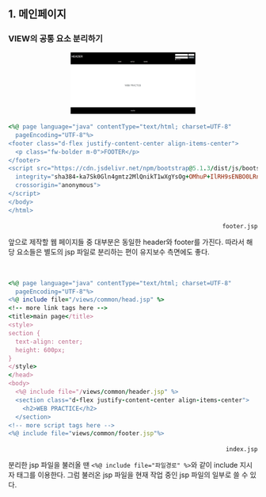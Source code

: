 ## 1. 메인페이지
### VIEW의 공통 요소 분리하기
<p align="center">
    <img src="./docs/img/main_page.png" alt="메인페이지" width="50%">
</p>

```ruby
<%@ page language="java" contentType="text/html; charset=UTF-8"
  pageEncoding="UTF-8"%>
<footer class="d-flex justify-content-center align-items-center">
  <p class="fw-bolder m-0">FOOTER</p>
</footer>
<script src="https://cdn.jsdelivr.net/npm/bootstrap@5.1.3/dist/js/bootstrap.bundle.min.js"
  integrity="sha384-ka7Sk0Gln4gmtz2MlQnikT1wXgYsOg+OMhuP+IlRH9sENBO0LRn5q+8nbTov4+1p"
  crossorigin="anonymous">
</script>
</body>
</html>
```
<p align="right"><code>footer.jsp</code></p>
<p>앞으로 제작할 웹 페이지들 중 대부분은 동일한 header와 footer를 가진다. 따라서 해당 요소들은 별도의 jsp 파일로 분리하는 편이 유지보수 측면에도 좋다.</p>
<br>

```ruby
<%@ page language="java" contentType="text/html; charset=UTF-8"
  pageEncoding="UTF-8"%>
<%@ include file="/views/common/head.jsp" %>
<!-- more link tags here -->
<title>main page</title>
<style>
section {
  text-align: center;
  height: 600px;
}
</style>
</head>
<body>
  <%@ include file="/views/common/header.jsp" %>
  <section class="d-flex justify-content-center align-items-center">
    <h2>WEB PRACTICE</h2>
  </section>
<!-- more script tags here -->
<%@ include file="views/common/footer.jsp"%>
```
<p align="right"><code>index.jsp</code></p>
<p>분리한 jsp 파일을 불러올 땐 <code><%@ include file="파일경로" %></code>와 같이 include 지시자 태그를 이용한다. 그럼 불러온 jsp 파일을 현재 작업 중인 jsp 파일의 일부로 쓸 수 있다.</p>